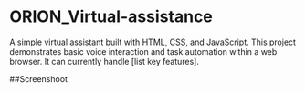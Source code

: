 # ORION_Virtual-assistance
A simple virtual assistant built with HTML, CSS, and JavaScript.  This project demonstrates basic voice interaction and task automation within a web browser.  It can currently handle [list key features].


##Screenshoot    
